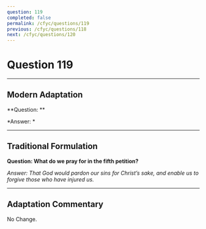```yaml
---
question: 119
completed: false
permalink: /cfyc/questions/119
previous: /cfyc/questions/118
next: /cfyc/questions/120
---
```

# Question 119

---
## Modern Adaptation
**Question: **

*Answer: *

---
## Traditional Formulation
**Question: What do we pray for in the fifth petition?**

*Answer: That God would pardon our sins for Christ’s sake, and enable us to forgive those who have injured us.*

---
## Adaptation Commentary
No Change.